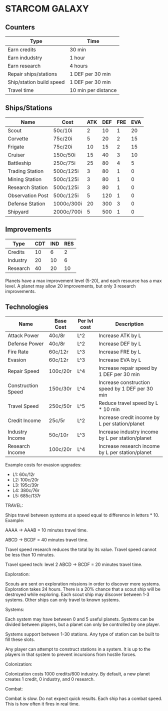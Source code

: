 # STARCOM GALAXY

## Counters

|Type                         |Time               |
|-----------------------------|-------------------|
|Earn credits                 |30 min             |
|Earn indudstry               |1 hour             |
|Earn research                |4 hours            |
|Repair ships/stations        |1 DEF per 30 min   |
|Ship/station build speed     |1 DEF per 30 min   |
|Travel time                  |10 min per distance| 

## Ships/Stations

|Name               |Cost       |ATK  |DEF  |FRE  |EVA  |
|-------------------|-----------|-----|-----|-----|-----|
|Scout              |50c/10i    |2    |10   |1    |20   |
|Corvette           |75c/20i    |5    |20   |2    |15   |
|Frigate            |75c/20i    |10   |15   |2    |15   |
|Cruiser            |150c/50i   |15   |40   |3    |10   |
|Battleship         |250c/75i   |25   |80   |4    |5    |
|Trading Station    |500c/125i  |3    |80   |1    |0    |
|Mining Station     |500c/125i  |3    |80   |1    |0    |
|Research Station   |500c/125i  |3    |80   |1    |0    |
|Observation Post   |500c/125i  |5    |120  |1    |0    |
|Defense Station    |1000c/300i |20   |300  |3    |0    |
|Shipyard           |2000c/700i |5    |500  |1    |0    |


## Improvements

|Type     |CDT  |IND  |RES  |
|---------|-----|-----|-----|
|Credits  |10   |6    |2    |
|Industry |20   |10   |6    |
|Research |40   |20   |10   |

Planets have a max improvement level (5-20), and each resource has a max level. A planet may allow 20 improvements, but only 3 research improvements.

## Technologies

|Name               |Base Cost  | Per lvl cost  | Description                                     |
|-------------------|-----------|---------------|-------------------------------------------------|
|Attack Power       |40c/8r     |L^2            |Increase ATK by L                                |
|Defense Power      |40c/8r     |L^2            |Increase DEF by L                                |
|Fire Rate          |60c/12r    |L^3            |Increase FRE by L                                |
|Evasion            |60c/12r    |L^3            |Increase EVA by L                                |
|Repair Speed       |100c/20r   |L^4            |Increase repair speed by 1 DEF per 30 min        |
|Construction Speed |150c/30r   |L^4            |Increase construction speed by 1 DEF per 30 min  |
|Travel Speed       |250c/50r   |L^5            |Reduce travel speed by L * 10 min                |
|Credit Income      |25c/5r     |L^2            |Increase credit income by L per station/planet   |
|Industry Income    |50c/10r    |L^3            |Increase industry income by L per station/planet |
|Research Income    |100c/20r   |L^4            |Increase research income by L per station/planet |    

Example costs for evasion upgrades:

- L1: 60c/12r
- L2: 100c/20r
- L3: 195c/39r
- L4: 380c/76r
- L5: 685c/137r

TRAVEL:

Ships travel between systems at a speed equal to difference in letters * 10. Example:

AAAA -> AAAB = 10 minutes travel time.

ABCD -> BCDF = 40 minutes travel time.

Travel speed research reduces the total by its value. Travel speed cannot be less than 10 minutes.

Travel speed tech: level 2
ABCD -> BCDF = 20 minutes travel time.

Exploration:

Scouts are sent on exploration missions in order to discover more systems. Exploration takes 24 hours. There is a 20% chance that a scout ship will be destroyed while exploring. Each scout ship may discover between 1-3 systems. Other ships can only travel to known systems.

Systems:

Each system may have between 0 and 5 useful planets. Systems can be divided between players, but a planet can only be controlled by one player.

Systems support between 1-30 stations. Any type of station can be built to fill these slots.

Any player can attempt to construct stations in a system. It is up to the players in that system to prevent incursions from hostile forces.

Colonization:

Colonization costs 1000 credits/600 industry. By default, a new planet creates 1 credit, 0 industry, and 0 research.

Combat:

Combat is slow. Do not expect quick results. Each ship has a combat speed. This is how often it fires in real time.